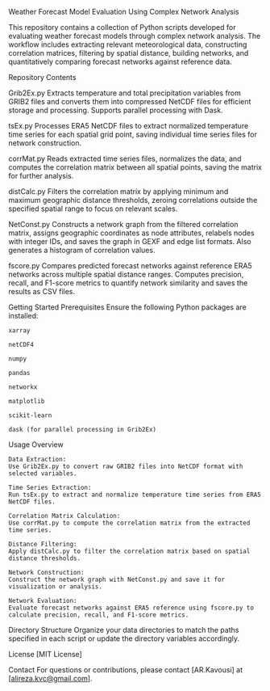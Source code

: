 Weather Forecast Model Evaluation Using Complex Network Analysis

This repository contains a collection of Python scripts developed for evaluating weather forecast models through complex network analysis. The workflow includes extracting relevant meteorological data, constructing correlation matrices, filtering by spatial distance, building networks, and quantitatively comparing forecast networks against reference data.

Repository Contents

Grib2Ex.py	Extracts temperature and total precipitation variables from GRIB2 files and converts them into compressed NetCDF files for efficient storage and processing. Supports parallel processing with Dask.

tsEx.py	Processes ERA5 NetCDF files to extract normalized temperature time series for each spatial grid point, saving individual time series files for network construction.

corrMat.py	Reads extracted time series files, normalizes the data, and computes the correlation matrix between all spatial points, saving the matrix for further analysis.

distCalc.py	Filters the correlation matrix by applying minimum and maximum geographic distance thresholds, zeroing correlations outside the specified spatial range to focus on 
relevant scales.

NetConst.py	Constructs a network graph from the filtered correlation matrix, assigns geographic coordinates as node attributes, relabels nodes with integer IDs, and saves the graph in GEXF and edge list formats. Also generates a histogram of correlation values.

fscore.py	Compares predicted forecast networks against reference ERA5 networks across multiple spatial distance ranges. Computes precision, recall, and F1-score metrics to quantify network similarity and saves the results as CSV files.

Getting Started
Prerequisites
Ensure the following Python packages are installed:

    xarray

    netCDF4

    numpy

    pandas

    networkx

    matplotlib

    scikit-learn

    dask (for parallel processing in Grib2Ex)

Usage Overview

    Data Extraction:
    Use Grib2Ex.py to convert raw GRIB2 files into NetCDF format with selected variables.

    Time Series Extraction:
    Run tsEx.py to extract and normalize temperature time series from ERA5 NetCDF files.

    Correlation Matrix Calculation:
    Use corrMat.py to compute the correlation matrix from the extracted time series.

    Distance Filtering:
    Apply distCalc.py to filter the correlation matrix based on spatial distance thresholds.

    Network Construction:
    Construct the network graph with NetConst.py and save it for visualization or analysis.

    Network Evaluation:
    Evaluate forecast networks against ERA5 reference using fscore.py to calculate precision, recall, and F1-score metrics.

Directory Structure
Organize your data directories to match the paths specified in each script or update the directory variables accordingly.

License
[MIT License]

Contact
For questions or contributions, please contact [AR.Kavousi] at [alireza.kvc@gmail.com].
